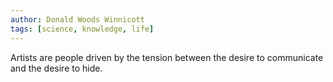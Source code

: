 ```yaml
---
author: Donald Woods Winnicott
tags: [science, knowledge, life]
---
```

Artists are people driven by the tension between the desire to communicate and the desire to hide.
